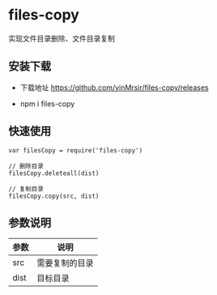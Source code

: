 # files-copy

实现文件目录删除、文件目录复制

## 安装下载

- 下载地址 https://github.com/yinMrsir/files-copy/releases

- npm i files-copy

## 快速使用
```
var filesCopy = require('files-copy')

// 删除目录
filesCopy.deleteall(dist)

// 复制目录
filesCopy.copy(src, dist)

```

## 参数说明
<table>
  <thead>
    <tr>
      <th>参数</th>
      <th>说明</th>
    </tr>
  </thead>
  <tbody>
    <tr>
      <td>src</td>
      <td>需要复制的目录</td>
    </tr>
    <tr>
	  <td>dist</td>
	  <td>目标目录</td>
	</tr>
  </tbody>
</table>